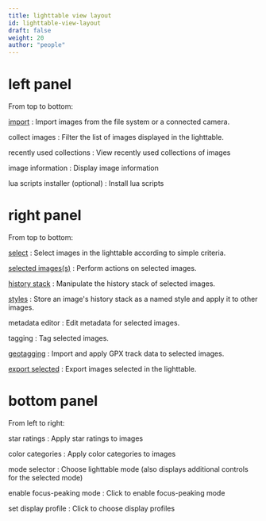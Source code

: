 ```yaml
---
title: lighttable view layout
id: lighttable-view-layout
draft: false
weight: 20
author: "people"
---
```


# left panel

From top to bottom:

[import](../module-reference/utility-modules/lighttable/import.md)
: Import images from the file system or a connected camera.

collect images
: Filter the list of images displayed in the lighttable.

recently used collections
: View recently used collections of images

image information
: Display image information

lua scripts installer (optional)
: Install lua scripts

# right panel

From top to bottom:

[select](../module-reference/utility-modules/lighttable/select.md)
: Select images in the lighttable according to simple criteria.

[selected images(s)](../module-reference/utility-modules/lighttable/selected-image.md)
: Perform actions on selected images.

[history stack](../module-reference/utility-modules/lighttable/history-stack.md)
: Manipulate the history stack of selected images.

[styles](../module-reference/utility-modules/lighttable/styles.md)
: Store an image's history stack as a named style and apply it to other images.

metadata editor
: Edit metadata for selected images.

tagging
: Tag selected images.

[geotagging](../module-reference/utility-modules/lighttable/geotagging.md)
: Import and apply GPX track data to selected images.

[export selected](../module-reference/utility-modules/lighttable/export-selected.md)
: Export images selected in the lighttable.

# bottom panel

From left to right:

star ratings
: Apply star ratings to images

color categories
: Apply color categories to images

mode selector
: Choose lighttable mode (also displays additional controls for the selected mode)

enable focus-peaking mode
: Click to enable focus-peaking mode

set display profile
: Click to choose display profiles
